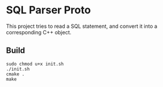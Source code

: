 # SQL Parser Proto

This project tries to read a SQL statement, and convert it into a corresponding C++ object.  

## Build
```shell
sudo chmod u+x init.sh
./init.sh
cmake .
make
```
